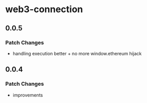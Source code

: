 # web3-connection

## 0.0.5

### Patch Changes

- handling execution better + no more window.ethereum hijack

## 0.0.4

### Patch Changes

- improvements
